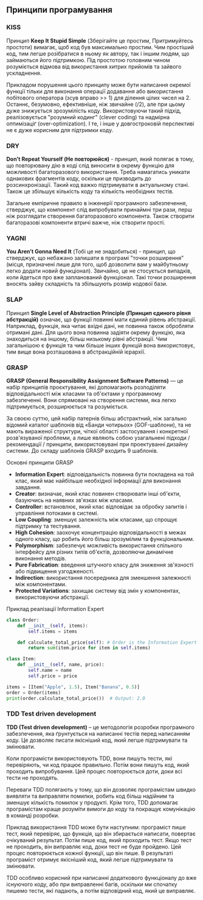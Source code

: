 ## Принципи програмування

### KISS

Принцип **Keep It Stupid Simple** (Зберігайте це простим, Притримуйтесь простоти) вимагає, щоб код був максимально простим. Чим простіший код, тим легше розібратися в ньому як автору, так і іншим людям, що займаються його підтримкою. Під простотою головним чином розуміється відмова від використання хитрих прийомів та зайвого ускладнення.

Прикладом порушення цього принципу може бути написання окремої функції тільки для виконання операції додавання або використання побітового оператора (зсув вправо >> 1) для ділення цілих чисел на 2. Останнє, безумовно, ефективніше, ніж звичайне (/2), але при цьому дуже знижується зрозумілість коду. Використовуючи такий підхід, реалізовується "розумний кодинг" (clever coding) та надмірна оптимізаціґ (over-optimization). І те, і інше у довгостроковій перспективі не є дуже корисним для підтримки коду.


### DRY

**Don’t Repeat Yourself (Не повторюйся)** - принцип, який полягає в тому, що повторювану дію в коді слід виносити в окрему функцію для можливості багаторазового використання. Треба намагатись уникати однакових фрагментів коду, оскільки це призводить до розсинхронізації. Такий код важко підтримувати в актуальному стані. Також це збільшує кількість коду та кількість необхідних тестів. 

Загальне емпіричне правило в інженерії програмного забезпечення, стверджує, що компонент слід випробувати принаймні три рази, перш ніж розглядати створення багаторазового компонента. Також створити багаторазові компоненти втричі важче, ніж створити прості.


### YAGNI

**You Aren’t Gonna Need It** (Тобі це не знадобиться) - принцип, що стверджує, що небажано залишати в програмі "точки розширення" (місця, призначені лише для того, щоб дозволити вам у майбутньому легко додати новий функціонал). Звичайно, це не стосується випадків, коли йдеться про вже запланований функціонал. Такі точки розширення вносять зайву складність та збільшують розмір кодової бази.


### SLAP

Принцип **Single Level of Abstraction Principle (Принцип єдиного рівня абстракцій)** означає, що функції повинні мати єдиний рівень абстракції. Наприклад, функція, яка читає вхідні дані, не повинна також обробляти отримані дані. Для цього вона повинна задіяти окрему функцію, яка знаходиться на іншому, більш низькому рівні абстракції. Чим загальнішою є функція та чим більше інших функцій вона використовує, тим вище вона розташована в абстракційній ієрархії.


### GRASP

**GRASP (General Responsibility Assignment Software Patterns)** — це набір принципів проєктування, які допомагають розподіляти відповідальності між класами та об'єктами у програмному забезпеченні. Вони спрямовані на створення системи, яка легко підтримується, розширюється та розуміється.

За своєю суттю, цей набір патернів більш абстрактний, ніж загально відомий каталог шаблонів від «Банди чотирьох» (GOF-шаблони), та не мають вираженої структури, чіткої області застосування і конкретної розв'язуваної проблеми, а лише являють собою узагальнені підходи / рекомендації / принципи, використовувані при проектуванні дизайну системи. До складу шаблонів GRASP входить 9 шаблонів. 

Основні принципи GRASP
- **Information Expert**: відповідальність повинна бути покладена на той клас, який має найбільше необхідної інформації для виконання завдання.
- **Creator**: визначає, який клас повинен створювати інші об'єкти, базуючись на наявних зв'язках між класами.
- **Controller**: встановлює, який клас відповідає за обробку запитів і управління потоками в системі.
- **Low Coupling**: зменшує залежність між класами, що спрощує підтримку та тестування.
- **High Cohesion**: заохочує концентрацію відповідальності в межах одного класу, що робить його більш зрозумілим та функціональним.
- **Polymorphism**: забезпечує можливість використання спільного інтерфейсу для різних типів об'єктів, дозволяючи динамічне виконання методів.
- **Pure Fabrication**: введення штучного класу для зниження зв'язності або підвищення узгодженості.
- **Indirection**: використання посередника для зменшення залежності між компонентами.
- **Protected Variations**: захищає систему від змін у компонентах, використовуючи абстракції.

Приклад реалізації Information Expert

```python
class Order:
    def __init__(self, items):
        self.items = items

    def calculate_total_price(self): # Order is the Information Expert as it knows about its items        
        return sum(item.price for item in self.items)

class Item:
    def __init__(self, name, price):
        self.name = name
        self.price = price

items = [Item("Apple", 1.5), Item("Banana", 0.5)]
order = Order(items)
print(order.calculate_total_price())  # Output: 2.0
```


### TDD Test driven development

**TDD (Test driven development)** – це методологія розробки програмного забезпечення, яка ґрунтується на написанні тестів перед написанням коду. Це дозволяє  писати якісніший код, який легше підтримувати та змінювати.

Коли програмісти використовують TDD, вони пишуть тести, які перевіряють, чи код працює правильно. Потім вони пишуть код, який проходить випробування. Цей процес повторюється доти, доки всі тести не проходять.

Переваги TDD полягають у тому, що він дозволяє програмістам швидко виявляти та виправляти помилки, робить код більш надійним та зменшує кількість помилок у продукті. Крім того, TDD допомагає програмістам краще розуміти вимоги до коду та покращує комунікацію в команді розробки.

Приклад використання TDD може бути наступним: програміст пише тест, який перевіряє, що функція, що він збирається написати, повертає очікуваний результат. Потім пише код, який проходить тест. Якщо тест не проходить, він виправляє код, доки тест не буде пройдено. Цей процес повторюється кожної функції, що він пише. В результаті програміст отримує якісніший код, який легше підтримувати та змінювати.

TDD особливо корисний при написанні додаткового функціоналу до вже існуючого коду, або при виправленні багів, оскільки ми спочатку пишемо тести, які падають, а потім відповідний код, який це виправляє.


